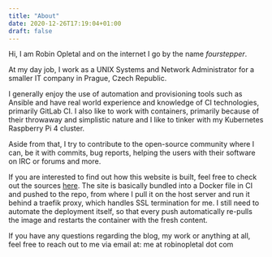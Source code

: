 ```yaml
---
title: "About"
date: 2020-12-26T17:19:04+01:00
draft: false
---
```

Hi, I am Robin Opletal and on the internet I go by the name *fourstepper*.

At my day job, I work as a UNIX Systems and Network Administrator for a smaller IT company in Prague, Czech Republic.

I generally enjoy the use of automation and provisioning tools such as Ansible and have real world experience and knowledge of CI technologies, primarily GitLab CI. I also like to work with containers, primarily because of their throwaway and simplistic nature and I like to tinker with my Kubernetes Raspberry Pi 4 cluster.

Aside from that, I try to contribute to the open-source community where I can, be it with commits, bug reports, helping the users with their software on IRC or forums and more.

If you are interested to find out how this website is built, feel free to check out the sources [here](https://gitlab.com/opletalrobin/robinopletal.com). The site is basically bundled into a Docker file in CI and pushed to the repo, from where I pull it on the host server and run it behind a traefik proxy, which handles SSL termination for me. I still need to automate the deployment itself, so that every push automatically re-pulls the image and restarts the container with the fresh content.

If you have any questions regarding the blog, my work or anything at all, feel free to reach out to me via email at: me at robinopletal dot com
